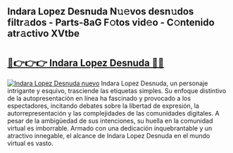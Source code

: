 ## Indara Lopez Desnuda N𝚞𝚎vos desn𝚞dos filtr𝚊dos - Parts-8aG F𝚘tos vid𝚎o - C𝚘ntenido atr𝚊ctivo XVtbe

# <h2><a href="http://mb8swz.tromn.icu/?c=Indara+Lopez+Desnuda">🔗👉👉👉 Indara Lopez Desnuda 🔗🔗</a></h2>

[![Indara Lopez Desnuda nuevo](https://i.imgur.com/pEAQMta.gif)](http://mb8swz.tromn.icu/?c=Indara+Lopez+Desnuda)
Indara Lopez Desnuda, un personaje intrigante y esquivo, trasciende las etiquetas simples. Su enfoque distintivo de la autopresentación en línea ha fascinado y provocado a los espectadores, incitando debates sobre la libertad de expresión, la autorrepresentación y las complejidades de las comunidades digitales. A pesar de la ambigüedad de sus intenciones, su huella en la comunidad virtual es imborrable. Armado con una dedicación inquebrantable y un atractivo innegable, el alcance de Indara Lopez Desnuda en el mundo virtual es vasto.
